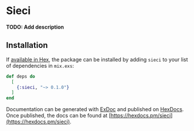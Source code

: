 # Sieci

**TODO: Add description**

## Installation

If [available in Hex](https://hex.pm/docs/publish), the package can be installed
by adding `sieci` to your list of dependencies in `mix.exs`:

```elixir
def deps do
  [
    {:sieci, "~> 0.1.0"}
  ]
end
```

Documentation can be generated with [ExDoc](https://github.com/elixir-lang/ex_doc)
and published on [HexDocs](https://hexdocs.pm). Once published, the docs can
be found at [https://hexdocs.pm/sieci](https://hexdocs.pm/sieci).

